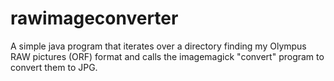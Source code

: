 # rawimageconverter

A simple java program that iterates over a directory finding my Olympus RAW pictures (ORF) format and calls the imagemagick "convert" program to convert them to JPG.
